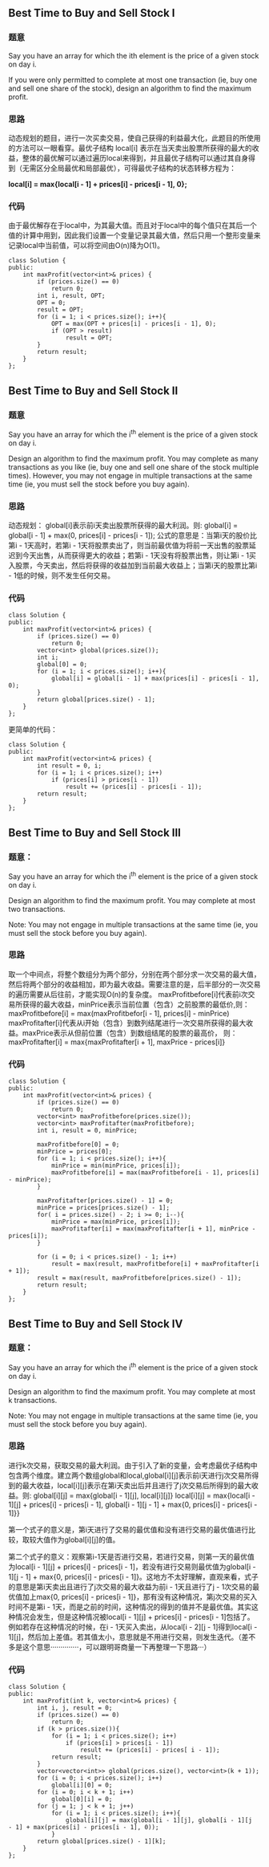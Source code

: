 ## Best Time to Buy and Sell Stock I

### 题意

Say you have an array for which the ith element is the price of a given stock on day i.

If you were only permitted to complete at most one transaction (ie, buy one and sell one share of the stock), design an algorithm to find the maximum profit.

### 思路

动态规划的题目，进行一次买卖交易，使自己获得的利益最大化，此题目的所使用的方法可以一眼看穿。最优子结构 local[i] 表示在当天卖出股票所获得的最大的收益，整体的最优解可以通过遍历local来得到，并且最优子结构可以通过其自身得到（无需区分全局最优和局部最优），可得最优子结构的状态转移方程为：

**local[i] = max{local[i - 1] + prices[i] - prices[i - 1], 0};**

### 代码

由于最优解存在于local中，为其最大值。而且对于local中的每个值只在其后一个值的计算中用到，因此我们设置一个变量记录其最大值，然后只用一个整形变量来记录local中当前值，可以将空间由O(n)降为O(1)。

```
class Solution {
public:
    int maxProfit(vector<int>& prices) {
        if (prices.size() == 0)
            return 0;
        int i, result, OPT;
        OPT = 0;
        result = OPT;
        for (i = 1; i < prices.size(); i++){
            OPT = max(OPT + prices[i] - prices[i - 1], 0);
            if (OPT > result)
                result = OPT;
        }
        return result;
    }
};
```

## Best Time to Buy and Sell Stock II

### 题意

Say you have an array for which the i<sup>th</sup> element is the price of a given stock on day i.

Design an algorithm to find the maximum profit. You may complete as many transactions as you like (ie, buy one and sell one share of the stock multiple times). However, you may not engage in multiple transactions at the same time (ie, you must sell the stock before you buy again).

### 思路

动态规划：
global[i]表示前i天卖出股票所获得的最大利润。则:
global[i] = global[i - 1] + max(0, prices[i] - prices[i - 1]);
公式的意思是：当第i天的股价比第i - 1天高时，若第i - 1天将股票卖出了，则当前最优值为将前一天出售的股票延迟到今天出售，从而获得更大的收益；若第i - 1天没有将股票出售，则让第i - 1买入股票，今天卖出，然后将获得的收益加到当前最大收益上；当第i天的股票比第i - 1低的时候，则不发生任何交易。

### 代码

```
class Solution {
public:
    int maxProfit(vector<int>& prices) {
        if (prices.size() == 0)
            return 0;
        vector<int> global(prices.size());
        int i;
        global[0] = 0;
        for (i = 1; i < prices.size(); i++){
            global[i] = global[i - 1] + max(prices[i] - prices[i - 1], 0);
        }
        return global[prices.size() - 1];
    }
};
```
更简单的代码：
```
class Solution {
public:
    int maxProfit(vector<int>& prices) {
        int result = 0, i;
        for (i = 1; i < prices.size(); i++)
            if (prices[i] > prices[i - 1])
                result += (prices[i] - prices[i - 1]);
        return result;
    }
};
```

## Best Time to Buy and Sell Stock III

### 题意：

Say you have an array for which the i<sup>th</sup> element is the price of a given stock on day i.

Design an algorithm to find the maximum profit. You may complete at most two transactions.

Note:
You may not engage in multiple transactions at the same time (ie, you must sell the stock before you buy again).

### 思路

取一个中间点，将整个数组分为两个部分，分别在两个部分求一次交易的最大值，然后将两个部分的收益相加，即为最大收益。需要注意的是，后半部分的一次交易的遍历需要从后往前，才能实现O(n)的复杂度。
maxProfitbefore[i]代表前i次交易所获得的最大收益，minPrice表示当前位置（包含）之前股票的最低价,则：
maxProfitbefore[i] = max(maxProfitbefor[i - 1], prices[i] - minPrice)
maxProfitafter[i]代表从i开始（包含）到数列结尾进行一次交易所获得的最大收益。maxPrice表示从但前位置（包含）到数组结尾的股票的最高价， 则：
maxProfitafter[i] = max{maxProfitafter[i + 1], maxPrice - prices[i]}

### 代码

```
class Solution {
public:
    int maxProfit(vector<int>& prices) {
        if (prices.size() == 0)
            return 0;
        vector<int> maxProfitbefore(prices.size());
        vector<int> maxProfitafter(maxProfitbefore);
        int i, result = 0, minPrice;
        
        maxProfitbefore[0] = 0;
        minPrice = prices[0];
        for (i = 1; i < prices.size(); i++){
            minPrice = min(minPrice, prices[i]);
            maxProfitbefore[i] = max(maxProfitbefore[i - 1], prices[i] - minPrice);
        }
        
        maxProfitafter[prices.size() - 1] = 0;
        minPrice = prices[prices.size() - 1];
        for( i = prices.size() - 2; i >= 0; i--){
            minPrice = max(minPrice, prices[i]);
            maxProfitafter[i] = max(maxProfitafter[i + 1], minPrice - prices[i]);
        }
        
        for (i = 0; i < prices.size() - 1; i++)
            result = max(result, maxProfitbefore[i] + maxProfitafter[i + 1]);
        result = max(result, maxProfitbefore[prices.size() - 1]);
        return result;
    }
};
```

## Best Time to Buy and Sell Stock IV

### 题意：

Say you have an array for which the i<sup>th</sup> element is the price of a given stock on day i.

Design an algorithm to find the maximum profit. You may complete at most k transactions.

Note:
You may not engage in multiple transactions at the same time (ie, you must sell the stock before you buy again).

### 思路

进行k次交易，获取交易的最大利润。由于引入了新的变量，会考虑最优子结构中包含两个维度。建立两个数组global和local,global[i][j]表示前i天进行j次交易所得到的最大收益，local[i][j]表示在第i天卖出后并且进行了j次交易后所得到的最大收益。则:
global[i][j] = max{global[i - 1][j], local[i][j]}
local[i][j] = max{local[i - 1][j] + prices[i] - prices[i - 1], global[i - 1][j - 1] + max{0, prices[i] - prices[i - 1]}}

第一个式子的意义是，第i天进行了交易的最优值和没有进行交易的最优值进行比较，取较大值作为global[i][j]的值。

第二个式子的意义：观察第i-1天是否进行交易，若进行交易，则第一天的最优值为local[i - 1][j] + prices[i] - prices[i - 1]，若没有进行交易则最优值为global[i - 1][j - 1] + max{0, prices[i] - prices[i - 1]}。这地方不太好理解，直观来看，式子的意思是第i天卖出且进行了j次交易的最大收益为前i - 1天且进行了j - 1次交易的最优值加上max{0, prices[i] - prices[i - 1]}，那有没有这种情况，第j次交易的买入时间不是第i - 1天，而是之前的时间，这种情况的得到的值并不是最优值。其实这种情况会发生，但是这种情况被local[i - 1][j] + prices[i] - prices[i  - 1]包括了。例如若存在这种情况的时候，在i - 1天买入卖出，从local[i - 2][j - 1]得到local[i - 1][j]，然后加上差值。若其值太小，意思就是不用进行交易，则发生迭代。（差不多是这个意思··············，可以跟明哥商量一下再整理一下思路···）

### 代码

```
class Solution {
public:
    int maxProfit(int k, vector<int>& prices) {
        int i, j, result = 0;
        if (prices.size() == 0)
            return 0;
        if (k > prices.size()){
            for (i = 1; i < prices.size(); i++)
                if (prices[i] > prices[i - 1])
                    result += (prices[i] - prices[ i - 1]);
            return result;
        }
        vector<vector<int>> global(prices.size(), vector<int>(k + 1));
        for (i = 0; i < prices.size(); i++)
            global[i][0] = 0;
        for (i = 0; i < k + 1; i++)
            global[0][i] = 0;
        for (j = 1; j < k + 1; j++)
            for (i = 1; i < prices.size(); i++){
                global[i][j] = max(global[i - 1][j], global[i - 1][j  - 1] + max(prices[i] - prices[i - 1], 0));
            }
        return global[prices.size() - 1][k];
    }
};
```